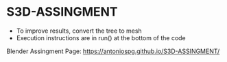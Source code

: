 # S3D-ASSINGMENT

* To improve results, convert the tree to mesh
* Execution instructions are in run() at the bottom of the code

Blender Assingment Page: https://antoniospg.github.io/S3D-ASSINGMENT/
